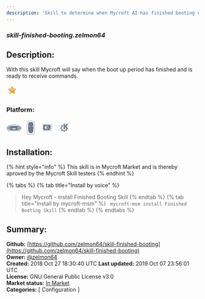 ```yaml
---
description: 'Skill to determine when Mycroft AI has finished booting up'
---
```


### _skill-finished-booting.zelmon64_  
## Description:  
With this skill Mycroft will say when the boot up period has finished and is ready to receive commands.  
  
![](../.gitbook/assets/star.png)  
  
### Platform:  
 ![Mark I](../.gitbook/assets/mark-1-icon.png)  ![Mark II](../.gitbook/assets/mark-2-icon.png)  ![Picroft](../.gitbook/assets/picroft-icon.png)  ![plasmoid](../.gitbook/assets/kde.png)   
## Installation:  
{% hint style="info" %}
This skill is in Mycroft Market and is thereby aproved by the Mycroft Skill testers
{% endhint %}
    
{% tabs %}
{% tab title="Install by voice" %}
> Hey Mycroft - install Finished Booting Skill
{% endtab %}
  {% tab title="Install by mycroft-msm" %}
``` mycroft-msm install Finished Booting Skill```
{% endtab %}
  {% endtabs %}
    
## Summary:  
**Github:** [https://github.com/zelmon64/skill-finished-booting](https://github.com/zelmon64/skill-finished-booting)  
**Owner:** [@zelmon64](https://github.com/zelmon64)  
**Created:** 2018 Oct 27 18:30:40 UTC  **Last updated:** 2019 Oct 07 23:56:01 UTC  
**License:** GNU General Public License v3.0  
**Market status:** [In Market](https://market.mycroft.ai/skill/skill-finished-booting)  
**Categories:** [ Configuration ]   
